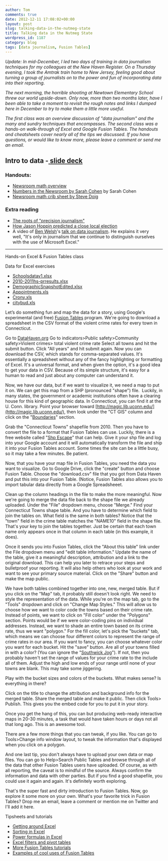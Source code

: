 ```yaml
---
author: Tom
comments: true
date: 2012-12-11 17:08:02+00:00
layout: post
slug: talking-data-in-the-nutmeg-state
title: Talking data in the Nutmeg State
wordpress_id: 1187
category: blog
tags: [data journalism, Fusion Tables]
---
```


_Update: In mid-December, I led two days of training in data journalism techniques for my colleagues at the New Haven Register. On a Thursday evening, I took the Amtrak train home to New Jersey, feeling good about turning a group of journalists on to the power and fun of incorporating data into their reporting._

_The next morning, the horrible shooting at Newtown Elementary School threw our world upside-down. Only now, more than two months later, have I been able to take a moment to revisit the rough notes and links I dumped here in December to try to make them a little more useful._

_The first class was an overview discussion of "data journalism" and the many and sundry techniques that encompasses. The second class was a hands-on walk-through of Excel and Google Fusion Tables. The handouts and cheatsheets cover nearly all of the tips we discussed. If you have questions, or would like to know more, please leave a comment or send me an email._


## Intro to data -[ slide deck](http://www.haikudeck.com/p/sd9NVKceJ0)

### Handouts:
	
  * [Newsroom math overview](/files/tips/mathhandout.doc)	
  * [Numbers in the Newsroom by Sarah Cohen](/files/tips/NumbersintheNewsroom.doc) by Sarah Cohen
  * [Newsroom math crib sheet by Steve Doig](/files/tips/NewsroomMathCribSheet.doc)

### Extra reading
	
  * [The roots of "precision journalism"](http://www.sampler.isr.umich.edu/2011/featured/revealing-the-roots-of-a-riot/  )	
  * [How Jason Hoppin predicted a close local election](http://www.santacruzlive.com/blogs/online/2012/11/27/how-sentinel-reporter-jason-hoppin-predicted-the-outcome-of-local-supervisors-race/  )	
  * A video of [Ben Welsh](http://www.palewire.com)'s [talk on data journalism](http://youtu.be/iP-On8PzEy8). He explains it very well, "It's only in journalism that we continue to distinguish ourselves with the use of Microsoft Excel."

* * *


Hands-on Excel & Fusion Tables class

Data for Excel exercises

  * [Schoolsdatav1.xlsx](http://blog.tommeagher.com/wp-content/uploads/2012/11/schoolsdatav1.xlsx)	
  * [2010-2011hs-prresults.xlsx](http://blog.tommeagher.com/wp-content/uploads/2012/11/2010-2011hs-prresults.xlsx)
  * [DemographicSnapshotEdited.xlsx](http://blog.tommeagher.com/wp-content/uploads/2012/11/demographicsnapshot2012public.xlsx)
  * [Appointments.xls](http://blog.tommeagher.com/wp-content/uploads/2008/09/3appointmentsclass.xls)
  * [Crony.xls](http://blog.tommeagher.com/wp-content/uploads/2008/09/8crony.xls)
  * [citybud.xls](http://blog.tommeagher.com/wp-content/uploads/2008/09/10citybud.xls)

Let’s do something fun and map the data for a story, using Google's experimental (and free) [Fusion Tables](http://tables.googlelabs.com/) program. We're going to download a spreadsheet in the CSV format of the violent crime rates for every town in Connecticut.

Go to [DataHaven.org](http://www.datahaven.org) Go to indicators>Public safety>Community safety>Violent crimes> total violent crime rate
Select all towns and hit the submit button. Click "All years" and hit submit again. Now you can download the CSV, which stands for comma-separated values. It's essentially a spreadsheet without any of the fancy highlighting or formatting of Excel. It's a universal format, and when given the option, it's a good idea to get your data in CSV. Because of its simple structure, it's easy for a human to read and just about any computer can understand it.

Now, we have our data, but if we want to visualize it, we need a map to put it on. We can get this map from a SHP (pronounced "shape") file.  Luckily, in many states, the government or academic institutions often have a clearing house for this kind of geographic data. In Connecticut, you can find it at the U. Conn. library. Point your browser toward [http://magic.lib.uconn.edu/](http://magic.lib.uconn.edu/), then look under the "CT GIS" column and click on the "[Boundaries](http://magic.lib.uconn.edu/connecticut_data.html#boundaries)" section.

Grab the "Connecticut Towns" shapefile from 2010. Then you have to convert the file to a format that Fusion Tables can use. Luckily, there is a free website called "[Shp Escape](http://shpescape.com/)" that can help. Give it your shp file and log into your Google account and it will automatically transform the file and ship it into your Fusion Tables account. Some times the site can be a little busy, so it may take a few minutes. Be patient.

Now, that you have your map file in Fusion Tables, you need the data you want to visualize. Go to Google Drive, click the "create" button and choose Fusion Table. Choose the "download.csv" file that you got from Data Haven and put this into your Fusion Table. (Notice, Fusion Tables also allows you to import tabular data directly from a Google Spreadsheeet.

Clean up the column headings in the file to make the more meaningful. Now we're going to merge the data file back to the shape file we already uploaded. Under the "File" dropdown menu, choose "Merge." Find your Connecticut Towns shape table. And you have to determine which field to join the tables on. What field is the same in both tables? Notice that the "town" field in the crime table matches the "NAME10" field in the shape file. That's your key to join the tables together. Just be certain that each town name only appears once in that column in each table (in this example, it does).

Once it sends you into Fusion Tables, click the "About this table" link under the File dropdown menu and "edit table information." Update the name of the table, give it a meaningful description, attribution and a link to the original download. This can help you later to retrace your steps and bulletproof your reporting. It will also help others who look at your work and want to see your primary source material. Click on the "Share" button and make the map public.

We have both tables combined together into one, new, merged table. But if you click on the "Map" tab, it probably still doesn't look right. We need to style the representation of the data. While you're on the map tab, go to the "Tools" dropdown and click on "Change Map Styles." This will allow us to choose how we want to color code the towns based on their crime rate. Instead of points, we want to click on "Fill color" under the "Polygons" section. Points would be if we were color-coding pins on individual addresses. Instead, we want to shade an entire town based on its crime rate, thus we want "polygon." For the fill color, let's pick the "buckets" tab, which means we can choose four different colors to represent the range of crime rates in our area. If you want to fancy, you can choose whatever color you want for each bucket. Hit the "save" button. Are all of your towns filled in with a color? (You can ignore the "[Southwick Jog](http://www.cslib.org/jog.htm)"). If not, then you probably haven't set the range of values for your crime rate to the include all of them. Adjust the high and low ends of your range until none of your towns are blank. This may take some jiggering.

Play with the bucket sizes and colors of the buckets. What makes sense? Is everything in there?

Click on the title to change the attribution and background info for the merged table. Share the merged table and make it public. Then click Tools> Publish. This gives you the embed code for you to put it in your story.

Once you get the hang of this, you can but producing web-ready interactive maps in 20-30 minutes, a task that would have taken hours or days not all that long ago. This is an awesome tool.



There are a few more things that you can tweak, if you like. You can go to Tools>Change info window layout, to tweak the information that's displayed when you click on a polygon.

And one last tip, you don't always have to upload your own data or map files. You can go to Help>Search Public Tables and browse through all of the data that other Fusion Tables users have uploaded. Of course, as with all reporting, the caveat is to mindful of the source. Always confirm the information and data with other parties. But if you find a good shapefile, you could use it again and again. It's definitely worth exploring.

That's the super fast and dirty introduction to Fusion Tables. Now, go explore it some more on your own. What's your favorite trick in Fusion Tables? Drop me an email, leave a comment or mention me on Twitter and I'll add it here.

Tipsheets and tutorials

  * [Getting around Excel](/files/tips/xlgetaround.doc)
  * [Sorting in Excel](/files/tips/xlsort.doc)
  * [Power formulas in Excel](/files/tips/xlpowerformula.doc)
  * [Excel filters and pivot tables](http://businessjournalism.org/wp-content/uploads/2012/03/xlpivot_updated.pdf)
  * [More Fusion Tables tutorials](http://support.google.com/fusiontables/answer/184641/?hl=en&)
  * [Examples of cool uses of Fusion Tables](https://sites.google.com/site/fusiontablestalks/stories)